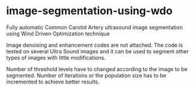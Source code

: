 # image-segmentation-using-wdo
Fully automatic Common Carotid Artery ultrasound image segmentation using Wind Driven Optimization technique

Image denoising and enhancement codes are not attached. 
The code is tested on several Ultra Sound images and it can be used to segment other types of images with little modifications.

Number of threshold levels have to changed according to the image to be segmented. Number of iterations or the population size has to be incremented to achieve better results.

